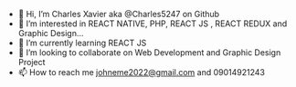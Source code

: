 - 👋 Hi, I’m Charles Xavier aka @Charles5247 on Github
- 👀 I’m interested in REACT NATIVE, PHP, REACT JS , REACT REDUX and Graphic Design...
- 🌱 I’m currently learning REACT JS
- 💞️ I’m looking to collaborate on Web Development and Graphic Design Project
- 📫 How to reach me johneme2022@gmail.com and 09014921243

<!---
Charles5247/Charles5247 is a ✨ special ✨ repository because its `README.md` (this file) appears on your GitHub profile.
You can click the Preview link to take a look at your changes.
--->
